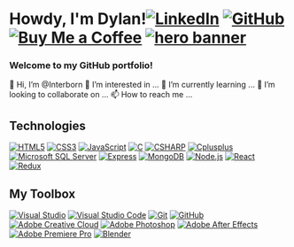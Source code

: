 <h1>Howdy, I'm Dylan!<a href='https://www.linkedin.com/in/dylansafra/' target="_blank"><img alt='LinkedIn' src='https://img.shields.io/badge/LinkedIn-100000?style=for-the-badge&logo=LinkedIn&logoColor=0A66C2&labelColor=black&color=black'/></a>
<a href='https://github.com/Cadogy' target="_blank"><img alt='GitHub' src='https://img.shields.io/badge/Cadogy-100000?style=for-the-badge&logo=GitHub&logoColor=FFFFFF&labelColor=black&color=black'/></a>
<a href='#' target="_blank"><img alt='Buy Me a Coffee' src='https://img.shields.io/badge/Buy_Me A Coffee-100000?style=for-the-badge&logo=Buy Me a Coffee&logoColor=FFDD00&labelColor=black&color=black'/></a>
<a href='#' target="_blank"><img alt='hero banner' src='https://miro.medium.com/max/1400/1*i8-u-V8LTTbQwTeUwLI_BQ.gif'/></a></h1>

<h3>Welcome to my GitHub portfolio!</h3>

👋 Hi, I’m @Interborn
👀 I’m interested in ...
🌱 I’m currently learning ...
💞️ I’m looking to collaborate on ...
📫 How to reach me ...

<!---
Interborn/Interborn is a ✨ special ✨ repository because its `README.md` (this file) appears on your GitHub profile.
You can click the Preview link to take a look at your changes.
--->

<h2>Technologies</h3>
<a href='#' target="_blank"><img alt='HTML5' src='https://img.shields.io/badge/HTML5-100000?style=flat&logo=HTML5&logoColor=E34F26&labelColor=black&color=black'/></a>
<a href='#' target="_blank"><img alt='CSS3' src='https://img.shields.io/badge/CSS3-100000?style=flat&logo=CSS3&logoColor=1572B6&labelColor=black&color=black'/></a>
<a href='#' target="_blank"><img alt='JavaScript' src='https://img.shields.io/badge/JavaScript-100000?style=flat&logo=JavaScript&logoColor=F7DF1E&labelColor=black&color=black'/></a>
<a href='#' target="_blank"><img alt='C' src='https://img.shields.io/badge/C-100000?style=flat&logo=C&logoColor=A8B9CC&labelColor=black&color=black'/></a>
<a href='#' target="_blank"><img alt='CSHARP' src='https://img.shields.io/badge/C_Sharp-100000?style=flat&logo=CSHARP&logoColor=239120&labelColor=black&color=black'/></a>
<a href='#' target="_blank"><img alt='Cplusplus' src='https://img.shields.io/badge/C++-100000?style=flat&logo=Cplusplus&logoColor=00599C&labelColor=black&color=black'/></a>
<a href='#' target="_blank"><img alt='Microsoft SQL Server' src='https://img.shields.io/badge/SQL-100000?style=flat&logo=Microsoft SQL Server&logoColor=CC2927&labelColor=black&color=black'/></a>
<a href='#' target="_blank"><img alt='Express' src='https://img.shields.io/badge/Express-100000?style=flat&logo=Express&logoColor=FFFFFF&labelColor=black&color=black'/></a>
<a href='#' target="_blank"><img alt='MongoDB' src='https://img.shields.io/badge/MongoDB-100000?style=flat&logo=MongoDB&logoColor=47A248&labelColor=black&color=black'/></a>
<a href='#' target="_blank"><img alt='Node.js' src='https://img.shields.io/badge/Node.js-100000?style=flat&logo=Node.js&logoColor=339933&labelColor=black&color=black'/></a>
<a href='#' target="_blank"><img alt='React' src='https://img.shields.io/badge/React-100000?style=flat&logo=React&logoColor=61DAFB&labelColor=black&color=black'/></a>
<a href='#' target="_blank"><img alt='Redux' src='https://img.shields.io/badge/Redux-100000?style=flat&logo=Redux&logoColor=764ABC&labelColor=black&color=black'/></a>
<h2>My Toolbox</h3>
<a href='#' target="_blank"><img alt='Visual Studio' src='https://img.shields.io/badge/Visual_Studio-100000?style=flat&logo=Visual Studio&logoColor=5C2D91&labelColor=black&color=black'/></a>
<a href='#' target="_blank"><img alt='Visual Studio Code' src='https://img.shields.io/badge/Visual_Studio Code-100000?style=flat&logo=Visual Studio Code&logoColor=007ACC&labelColor=black&color=black'/></a>
<a href='#' target="_blank"><img alt='Git' src='https://img.shields.io/badge/Git-100000?style=flat&logo=Git&logoColor=F05032&labelColor=black&color=black'/></a>
<a href='#' target="_blank"><img alt='GitHub' src='https://img.shields.io/badge/GitHub-100000?style=flat&logo=GitHub&logoColor=FFFFFF&labelColor=black&color=black'/></a>
<a href='#' target="_blank"><img alt='Adobe Creative Cloud' src='https://img.shields.io/badge/Adobe-100000?style=flat&logo=Adobe Creative Cloud&logoColor=DA1F26&labelColor=black&color=black'/></a>
<a href='#' target="_blank"><img alt='Adobe Photoshop' src='https://img.shields.io/badge/Photoshop-100000?style=flat&logo=Adobe Photoshop&logoColor=31A8FF&labelColor=black&color=black'/></a>
<a href='#' target="_blank"><img alt='Adobe After Effects' src='https://img.shields.io/badge/After_Effects-100000?style=flat&logo=Adobe After Effects&logoColor=9999FF&labelColor=black&color=black'/></a>
<a href='#' target="_blank"><img alt='Adobe Premiere Pro' src='https://img.shields.io/badge/Premiere_Pro-100000?style=flat&logo=Adobe Premiere Pro&logoColor=9999FF&labelColor=black&color=black'/></a>
<a href='#' target="_blank"><img alt='Blender' src='https://img.shields.io/badge/Blender-100000?style=flat&logo=Blender&logoColor=F5792A&labelColor=black&color=black'/></a>
